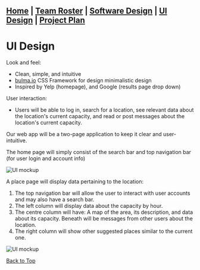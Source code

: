 ## [Home](https://ssajnani.github.io/Capacity/homepage.html) | [Team Roster](https://ssajnani.github.io/Capacity/teamPage.html) | [Software Design](https://ssajnani.github.io/Capacity/softwaredesign.html) | [UI Design](https://ssajnani.github.io/Capacity/uidesign.html) | [Project Plan](https://ssajnani.github.io/Capacity/projectplan.html)

# UI Design

Look and feel:

 * Clean, simple, and intuitive
 * [bulma.io](bulma.io) CSS Framework for design minimalistic design
 * Inspired by Yelp (homepage), and Google (results page drop down)

User interaction:

 * Users will be able to log in, search for a location, see relevant data about the location's current capacity, and read or post messages about the location's current capacity.

Our web app will be a two-page application to keep it clear and user-intuitive.

The home page will simply consist of the search bar and top navigation bar (for user login and account info)

![UI mockup](http://i.imgur.com/xv7sdt9.png)

A place page will display data pertaining to the location:

1. The top navigation bar will allow the user to interact with user accounts and may also have a search bar.
2. The left column will display data about the capacity by hour.
3. The centre column will have: A map of the area, its description, and data about its capacity. Beneath will be messages from other users about the location.
4. The right column will show other suggested places similar to the current one.

![UI mockup](http://i.imgur.com/L4bZyka.png)


<a href="#top">Back to Top</a>